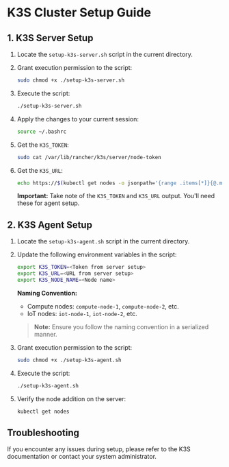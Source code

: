 # K3S Cluster Setup Guide

## 1. K3S Server Setup

1. Locate the `setup-k3s-server.sh` script in the current directory.

2. Grant execution permission to the script:
   ```bash
   sudo chmod +x ./setup-k3s-server.sh
   ```

3. Execute the script:
   ```bash
   ./setup-k3s-server.sh
   ```
   
4. Apply the changes to your current session:
   ```bash
   source ~/.bashrc
   ```
   
5. Get the `K3S_TOKEN`:
   ```bash
   sudo cat /var/lib/rancher/k3s/server/node-token
   ```
6. Get the `K3S_URL`:
   ```bash
   echo https://$(kubectl get nodes -o jsonpath='{range .items[*]}{@.metadata.name}{"\t"}{@.status.addresses[?(@.type=="InternalIP")].address}{"\n"}{end}' | grep "client-console" | awk '{print $2}'):6443
   ```
   **Important:** Take note of the `K3S_TOKEN` and `K3S_URL` output. You'll need these for agent setup.

## 2. K3S Agent Setup

1. Locate the `setup-k3s-agent.sh` script in the current directory.
2. Update the following environment variables in the script:

   ```bash
   export K3S_TOKEN=<Token from server setup>
   export K3S_URL=<URL from server setup>
   export K3S_NODE_NAME=<Node name>
   ```

   **Naming Convention:**
    - Compute nodes: `compute-node-1`, `compute-node-2`, etc.
    - IoT nodes: `iot-node-1`, `iot-node-2`, etc.

   > **Note:** Ensure you follow the naming convention in a serialized manner.

3. Grant execution permission to the script:
   ```bash
   sudo chmod +x ./setup-k3s-agent.sh
   ```

4. Execute the script:
   ```bash
   ./setup-k3s-agent.sh
   ```

5. Verify the node addition on the server:
   ```bash
   kubectl get nodes
   ```

## Troubleshooting

If you encounter any issues during setup, please refer to the K3S documentation or contact your system administrator.